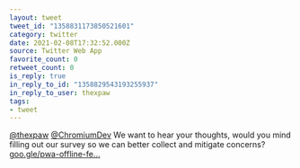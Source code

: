 ```yaml
---
layout: tweet
tweet_id: "1358831173850521601"
category: twitter
date: 2021-02-08T17:32:52.000Z
source: Twitter Web App
favorite_count: 0
retweet_count: 0
is_reply: true
in_reply_to_id: "1358829543193255937"
in_reply_to_user: thexpaw
tags:
- tweet
---
```


[@thexpaw](https://twitter.com/@thexpaw) [@ChromiumDev](https://twitter.com/@ChromiumDev) We want to hear your thoughts, would you mind filling out our survey so we can better collect and mitigate concerns?  [goo.gle/pwa-offline-fe…](https://goo.gle/pwa-offline-feedback)
